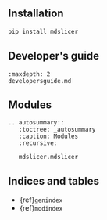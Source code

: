 ```{include} ../../README.md
```

## Installation


```bash
pip install mdslicer
```

## Developer's guide

```{toctree}
:maxdepth: 2
developersguide.md
```

## Modules

```{eval-rst}
.. autosummary::
   :toctree: _autosummary
   :caption: Modules
   :recursive:

   mdslicer.mdslicer
```

## Indices and tables

* {ref}`genindex`
* {ref}`modindex`
